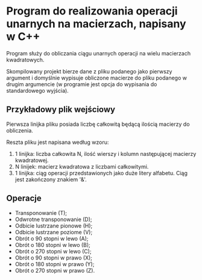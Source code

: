 # Program do realizowania operacji unarnych na macierzach, napisany w C++

Program służy do obliczania ciągu unarnych operacji na wielu macierzach kwadratowych.

Skompilowany projekt bierze dane z pliku podanego jako pierwszy argument i domyślnie wypisuje obliczone macierze do pliku podanego w drugim argumencie (w programie jest opcja do wypisania do standardowego wyjścia).

## Przykładowy plik wejściowy

Pierwsza linijka pliku posiada liczbę całkowitą będącą ilością macierzy do obliczenia.

Reszta pliku jest napisana według wzoru:
1. 1 linijka: liczba całkowita N, ilość wierszy i kolumn następującej macierzy kwadratowej.
1. N linijek: macierz kwadratowa z liczbami całkowitymi.
1. 1 linijka: ciąg operacji przedstawionych jako duże litery alfabetu. Ciąg jest zakończony znakiem '&'.

## Operacje
- Transponowanie (T);
- Odwrotne transponowanie (D);
- Odbicie lustrzane pionowe (H);
- Odbicie lustrzane poziome (V);
- Obrót o 90 stopni w lewo (A);
- Obrót o 180 stopni w lewo (B);
- Obrót o 270 stopni w lewo (C);
- Obrót o 90 stopni w prawo (X);
- Obrót o 180 stopni w prawo (Y);
- Obrót o 270 stopni w prawo (Z).